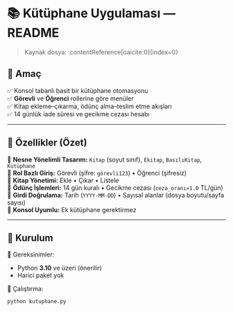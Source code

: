 # 📚 Kütüphane Uygulaması — README

> Kaynak dosya: :contentReference[oaicite:0]{index=0}

## 🎯 Amaç
✅ Konsol tabanlı basit bir kütüphane otomasyonu  
✅ **Görevli** ve **Öğrenci** rollerine göre menüler  
✅ Kitap ekleme–çıkarma, ödünç alma–teslim etme akışları  
✅ 14 günlük iade süresi ve gecikme cezası hesabı

---

## 🧩 Özellikler (Özet)
📌 **Nesne Yönelimli Tasarım:** `Kitap` (soyut sınıf), `Ekitap`, `BasılıKitap`, `Kütüphane`  
📌 **Rol Bazlı Giriş:** Görevli (şifre: `görevli123`) • Öğrenci (şifresiz)  
📌 **Kitap Yönetimi:** Ekle • Çıkar • Listele  
📌 **Ödünç İşlemleri:** 14 gün kuralı • Gecikme cezası (`ceza_oranı=1.0` TL/gün)  
📌 **Girdi Doğrulama:** Tarih (`YYYY-MM-DD`) • Sayısal alanlar (dosya boyutu/sayfa sayısı)  
📌 **Konsol Uyumlu:** Ek kütüphane gerektirmez

---

## 🔧 Kurulum
🔹 Gereksinimler:  
- Python **3.10** ve üzeri (önerilir)  
- Harici paket yok

🔹 Çalıştırma:
```bash
python kutuphane.py
